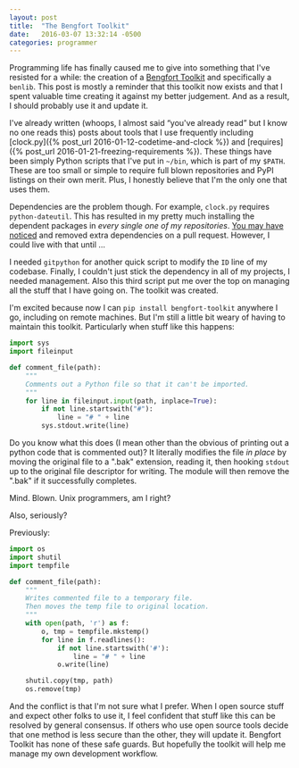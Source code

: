 ```yaml
---
layout: post
title:  "The Bengfort Toolkit"
date:   2016-03-07 13:32:14 -0500
categories: programmer
---
```


Programming life has finally caused me to give into something that I've resisted for a while: the creation of a [Bengfort Toolkit](https://github.com/bbengfort/toolkit) and specifically a `benlib`. This post is mostly a reminder that this toolkit now exists and that I spent valuable time creating it against my better judgement. And as a result, I should probably use it and update it.

I've already written (whoops, I almost said &ldquo;you've already read&rdquo; but I know no one reads this) posts about tools that I use frequently including [clock.py]({% post_url 2016-01-12-codetime-and-clock %}) and [requires]({% post_url 2016-01-21-freezing-requirements %}). These things have been simply Python scripts that I've put in `~/bin`, which is part of my `$PATH`. These are too small or simple to require full blown repositories and PyPI listings on their own merit. Plus, I honestly believe that I'm the only one that uses them.

Dependencies are the problem though. For example, `clock.py` requires `python-dateutil`. This has resulted in my pretty much installing the dependent packages in _every single one of my repositories_. [You may have noticed](https://github.com/bbengfort/confire/pull/4/files) and removed extra dependencies on a pull request. However, I could live with that until ...

I needed `gitpython` for another quick script to modify the `ID` line of my codebase. Finally, I couldn't just stick the dependency in all of my projects, I needed management. Also this third script put me over the top on managing all the stuff that I have going on. The toolkit was created.

I'm excited because now I can `pip install bengfort-toolkit` anywhere I go, including on remote machines. But I'm still a little bit weary of having to maintain this toolkit. Particularly when stuff like this happens:

```python
import sys
import fileinput

def comment_file(path):
    """
    Comments out a Python file so that it can't be imported.
    """
    for line in fileinput.input(path, inplace=True):
        if not line.startswith("#"):
            line = "# " + line
        sys.stdout.write(line)
```

Do you know what this does (I mean other than the obvious of printing out a python code that is commented out)? It literally modifies the file _in place_ by moving the original file to a ".bak" extension, reading it, then hooking `stdout` up to the original file descriptor for writing. The module will then remove the ".bak" if it successfully completes.

Mind. Blown. Unix programmers, am I right?

Also, seriously?

Previously:

```python
import os
import shutil
import tempfile

def comment_file(path):
    """
    Writes commented file to a temporary file.
    Then moves the temp file to original location.
    """
    with open(path, 'r') as f:
        o, tmp = tempfile.mkstemp()
        for line in f.readlines():
            if not line.startswith('#'):
                line = "# " + line
            o.write(line)

    shutil.copy(tmp, path)
    os.remove(tmp)
```

And the conflict is that I'm not sure what I prefer. When I open source stuff and expect other folks to use it, I feel confident that stuff like this can be resolved by general consensus. If others who use open source tools decide that one method is less secure than the other, they will update it. Bengfort Toolkit has none of these safe guards. But hopefully the toolkit will help me manage my own development workflow.

